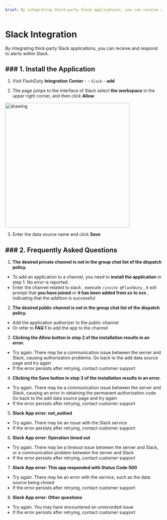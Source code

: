 ```yaml
---
brief: By integrating third-party Slack applications, you can receive and respond to alerts within Slack
---
```


# Slack Integration

By integrating third-party Slack applications, you can receive and respond to alerts within Slack.

## ### 1. Install the Application

1. Visit FlashDuty **Integration** **Center** - - `Slack` - **add**

2. The page jumps to the interface of Slack select **the workspace** in the upper right corner, and then click **Allow**

<img src="https://fcdoc.github.io/img/zh/flashduty/mixin/instant_messaging/slack/1.avif" alt="drawing" width="400"/>

3. Enter the data source name and click **Save**

## ### 2. Frequently Asked Questions

1. **The desired private channel is not in the group chat list of the dispatch policy.**
- To add an application to a channel, you need to **install the application** in step 1. No error is reported.
- Enter the channel related to slack , execute `/invite @FlashDuty` , it will prompt that **you have joined** or **it has been added from xx to xxx** , indicating that the addition is successful

2. **The desired public channel is not in the group chat list of the dispatch policy.**
- Add the application authorizer to the public channel
- Or refer to **FAQ 1** to add the app to the channel

3. **Clicking the Allow button in step 2 of the installation results in an error.**
- Try again. There may be a communication issue between the server and Slack, causing authorization problems. Go back to the add data source page and try again
- If the error persists after retrying, contact customer support

4. **Clicking the Save button in step 3 of the installation results in an error.**
- Try again. There may be a communication issue between the server and Slack, causing an error in obtaining the permanent authorization code. Go back to the add data source page and try again
- If the error persists after retrying, contact customer support

5. **Slack App error: not_authed**
- Try again. There may be an issue with the Slack service
- If the error persists after retrying, contact customer support

6. **Slack App error: Operation timed out**
- Try again. There may be a timeout issue between the server and Slack, or a communication problem between the server and Slack
- If the error persists after retrying, contact customer support

7. **Slack App error: This app responded with Status Code 500**
- Try again. There may be an error with the service, such as the data source being closed
- If the error persists after retrying, contact customer support

8. **Slack App error: Other questions**
- Try again. You may have encountered an unrecorded issue
- If the error persists after retrying, contact customer support